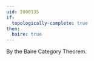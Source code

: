 ```yaml
---
uid: I000135
if:
  topologically-complete: true
then:
  baire: true
---
```

By the Baire Category Theorem.

